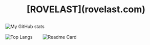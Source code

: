 <h1><p align="center" size=80>[ROVELAST](rovelast.com)</p></h1>


![My GitHub stats](https://github-readme-stats.vercel.app/api?username=rover95&show_icons=true&hide=prs&count_private=true&theme=dracula)


  
![Top Langs](https://github-readme-stats.vercel.app/api/top-langs/?username=rover95&layout=compact&theme=dracula)    　　![Readme Card](https://github-readme-stats.vercel.app/api/pin/?username=rover95&repo=morse-encrypt&theme=dracula)

